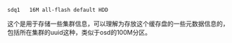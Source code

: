 ```
sdq1   16M all-flash default HDD
```
这个是用于存储一些集群信息，可以理解为存放这个缓存盘的一些元数据信息的，包括所在集群的uuid这种，类似于osd的100M分区。
